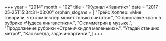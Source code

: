+++
year = "2014"
month = "02"
title = "Журнал «Квантик»"
date = "2017-05-25T15:34:31+03:00"
orphan_slogans = [ "Грейс Хоппер: «Мне говорили, что компьютер может только считать».", "О приставке «па-» в рубрике «Чудеса лингвистики».", "О симметрии в музыке.", "Продолжение рубрики «Странички для маленьких».", "Угадай станцию метро!", "Как всегда, задачи-картинки.",]
+++
